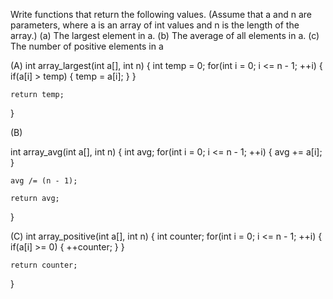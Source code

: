 Write functions that return the following values. (Assume that a and n are parameters,
where a is an array of int values and n is the length of the array.)
(a) The largest element in a.
(b) The average of all elements in a.
(c) The number of positive elements in a

(A)
int array_largest(int a[], int n)
{
    int temp = 0;
    for(int i = 0; i <= n - 1; ++i)
    {
        if(a[i] > temp)
        {
            temp = a[i];
        }
    }
    
    return temp;
}

(B)

int array_avg(int a[], int n)
{
    int avg;
    for(int i = 0; i <= n - 1; ++i)
    {
        avg += a[i];
    }

    avg /= (n - 1);

    return avg;
}

(C)
int array_positive(int a[], int n)
{
    int counter;
    for(int i = 0; i <= n - 1; ++i)
    {
        if(a[i] >= 0)
        {
            ++counter;
        }
    }

    return counter;
}